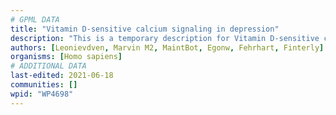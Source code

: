 ```yaml
---
# GPML DATA
title: "Vitamin D-sensitive calcium signaling in depression"
description: "This is a temporary description for Vitamin D-sensitive calcium signaling in depression"
authors: [Leonievdven, Marvin M2, MaintBot, Egonw, Fehrhart, Finterly]
organisms: [Homo sapiens]
# ADDITIONAL DATA
last-edited: 2021-06-18
communities: []
wpid: "WP4698"
---
```

